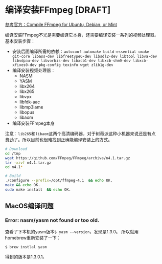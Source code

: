# 编译安装FFmpeg [DRAFT]

[参考官方：Compile FFmpeg for Ubuntu, Debian, or Mint](https://trac.ffmpeg.org/wiki/CompilationGuide/Ubuntu)

编译安装FFmpeg不光是需要编译它本身，还需要编译安装一系列的视频处理器。
基本安装步骤：
- 安装后面编译所需的依赖：`autoconf automake build-essential cmake git-core libass-dev libfreetype6-dev libsdl2-dev libtool libva-dev libvdpau-dev libvorbis-dev libxcb1-dev libxcb-shm0-dev libxcb-xfixes0-dev pkg-config texinfo wget zlib1g-dev`
- 编译安装视频处理器：
    - NASM
    - YASM
    - libx264
    - libx265
    - libvpx
    - libfdk-aac
    - libmp3lame
    - libopus
    - libaom
- 编译安装FFmpeg本身

注意：`lib265`和`libaom`这两个高清编码器，对于树莓派这种小机器来说还是有点费劲了。所以目前也很难找到正确能编译安装上的方式。

```sh
# Download
cd /tmp
wget https://github.com/FFmpeg/FFmpeg/archive/n4.1.tar.gz
tar -xzvf n4.1.tar.gz
cd n4.1*

# Build
./configure --prefix=/opt/ffmpeg-4.1  && echo OK.
make && echo OK.
sudo make install  && echo OK.
```


## MacOS编译问题

### Error: nasm/yasm not found or too old.

查看了下本机的yasm版本`$ yasm --version`，发现是1.3.0。
所以就用homebrew重新安装了一下：
```sh
$ brew instlal yasm
```
得到的版本是1.3.0.1。